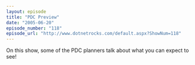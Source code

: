 ```yaml
---
layout: episode
title: "PDC Preview"
date: "2005-06-20"
episode_number: "118"
episode_url: "http://www.dotnetrocks.com/default.aspx?ShowNum=118"
---
```


On this show, some of the PDC planners talk about what you can expect to see!
